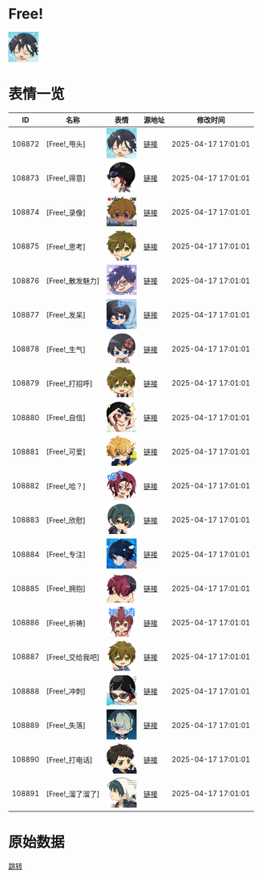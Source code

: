 # Free!

<img src="./cover.png" height="60" alt="cover" />

# 表情一览

|ID|名称|表情|源地址|修改时间|
|----|----|----|----|----|
|108872|[Free!_甩头]|<img src="./pic/108872_%5BFree!_甩头%5D.png" height="60" alt="甩头"/>|[链接](https://i0.hdslb.com/bfs/garb/0b070f465aa0fae135285e097943adffd4635905.png)|2025-04-17 17:01:01|
|108873|[Free!_得意]|<img src="./pic/108873_%5BFree!_得意%5D.png" height="60" alt="得意"/>|[链接](https://i0.hdslb.com/bfs/garb/9361d0ee79475e616b04aa6b6566abfa9c0f4e0f.png)|2025-04-17 17:01:01|
|108874|[Free!_录像]|<img src="./pic/108874_%5BFree!_录像%5D.png" height="60" alt="录像"/>|[链接](https://i0.hdslb.com/bfs/garb/728f8c1057dccd4c40741d30cd3a47427efa7f82.png)|2025-04-17 17:01:01|
|108875|[Free!_思考]|<img src="./pic/108875_%5BFree!_思考%5D.png" height="60" alt="思考"/>|[链接](https://i0.hdslb.com/bfs/garb/27ed07f10a1d2201694a1dc2c352c5e4cc327130.png)|2025-04-17 17:01:01|
|108876|[Free!_散发魅力]|<img src="./pic/108876_%5BFree!_散发魅力%5D.png" height="60" alt="散发魅力"/>|[链接](https://i0.hdslb.com/bfs/garb/155226be20c6155ba4b787b16638e645e3e3643e.png)|2025-04-17 17:01:01|
|108877|[Free!_发呆]|<img src="./pic/108877_%5BFree!_发呆%5D.png" height="60" alt="发呆"/>|[链接](https://i0.hdslb.com/bfs/garb/ad5c38e33a07dc104b071f3ad6d6058e70caaae7.png)|2025-04-17 17:01:01|
|108878|[Free!_生气]|<img src="./pic/108878_%5BFree!_生气%5D.png" height="60" alt="生气"/>|[链接](https://i0.hdslb.com/bfs/garb/dcc6a347d483a2521a11aef526a6ba9263be9ef0.png)|2025-04-17 17:01:01|
|108879|[Free!_打招呼]|<img src="./pic/108879_%5BFree!_打招呼%5D.png" height="60" alt="打招呼"/>|[链接](https://i0.hdslb.com/bfs/garb/8e5be598943388bf88cb9ba283aa395ea4838d49.png)|2025-04-17 17:01:01|
|108880|[Free!_自信]|<img src="./pic/108880_%5BFree!_自信%5D.png" height="60" alt="自信"/>|[链接](https://i0.hdslb.com/bfs/garb/92ef33b483b77d56d1c49865cae6f2a1e6836698.png)|2025-04-17 17:01:01|
|108881|[Free!_可爱]|<img src="./pic/108881_%5BFree!_可爱%5D.png" height="60" alt="可爱"/>|[链接](https://i0.hdslb.com/bfs/garb/cefeb2ba7c6bcf85d3654841e363bbff9ebaf448.png)|2025-04-17 17:01:01|
|108882|[Free!_哈？]|<img src="./pic/108882_%5BFree!_哈？%5D.png" height="60" alt="哈？"/>|[链接](https://i0.hdslb.com/bfs/garb/8581864789b3d4d5eb503806624198c78185b60f.png)|2025-04-17 17:01:01|
|108883|[Free!_欣慰]|<img src="./pic/108883_%5BFree!_欣慰%5D.png" height="60" alt="欣慰"/>|[链接](https://i0.hdslb.com/bfs/garb/eeb652cd9b30b2fce3f45c362572845c006d5abb.png)|2025-04-17 17:01:01|
|108884|[Free!_专注]|<img src="./pic/108884_%5BFree!_专注%5D.png" height="60" alt="专注"/>|[链接](https://i0.hdslb.com/bfs/garb/e2aefe7b360b06e5bd7bcc9a43384ce03cbb33c6.png)|2025-04-17 17:01:01|
|108885|[Free!_拥抱]|<img src="./pic/108885_%5BFree!_拥抱%5D.png" height="60" alt="拥抱"/>|[链接](https://i0.hdslb.com/bfs/garb/5089909ad110efb6d061149d106003b3fd3160a6.png)|2025-04-17 17:01:01|
|108886|[Free!_祈祷]|<img src="./pic/108886_%5BFree!_祈祷%5D.png" height="60" alt="祈祷"/>|[链接](https://i0.hdslb.com/bfs/garb/89e88918fcedddabdda1454dd03d3cb178b91650.png)|2025-04-17 17:01:01|
|108887|[Free!_交给我吧]|<img src="./pic/108887_%5BFree!_交给我吧%5D.png" height="60" alt="交给我吧"/>|[链接](https://i0.hdslb.com/bfs/garb/cc4ed491adc666303b15e92735667fb247cf7efa.png)|2025-04-17 17:01:01|
|108888|[Free!_冲刺]|<img src="./pic/108888_%5BFree!_冲刺%5D.png" height="60" alt="冲刺"/>|[链接](https://i0.hdslb.com/bfs/garb/708461c088cbc4c93c49f124e7079e8fdebe9414.png)|2025-04-17 17:01:01|
|108889|[Free!_失落]|<img src="./pic/108889_%5BFree!_失落%5D.png" height="60" alt="失落"/>|[链接](https://i0.hdslb.com/bfs/garb/263158b53a964dc4e427ea40c68382fb47653eea.png)|2025-04-17 17:01:01|
|108890|[Free!_打电话]|<img src="./pic/108890_%5BFree!_打电话%5D.png" height="60" alt="打电话"/>|[链接](https://i0.hdslb.com/bfs/garb/b3be3393233d178763de158c21a021ae2788ec75.png)|2025-04-17 17:01:01|
|108891|[Free!_溜了溜了]|<img src="./pic/108891_%5BFree!_溜了溜了%5D.png" height="60" alt="溜了溜了"/>|[链接](https://i0.hdslb.com/bfs/garb/6f24ed151082198023724726d76ebcdc16c7142a.png)|2025-04-17 17:01:01|

# 原始数据

[跳转](./raw.json)

